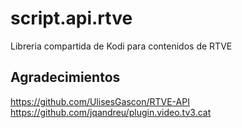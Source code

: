 script.api.rtve
=
Libreria compartida de Kodi para contenidos de RTVE

Agradecimientos
-
https://github.com/UlisesGascon/RTVE-API
https://github.com/jqandreu/plugin.video.tv3.cat